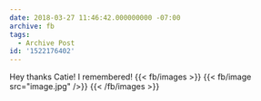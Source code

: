 ```yaml
---
date: 2018-03-27 11:46:42.000000000 -07:00
archive: fb
tags: 
  - Archive Post
id: '1522176402'
---
```


Hey thanks Catie! I remembered!
{{< fb/images >}}
{{< fb/image src="image.jpg" />}}
{{< /fb/images >}}
